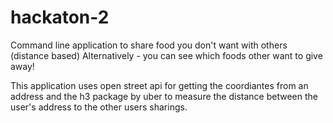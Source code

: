 # hackaton-2
Command line application to share food you don't want with others (distance based)
Alternatively - you can see which foods other want to give away!

This application uses open street api for getting the coordiantes from an address
and the h3 package by uber to measure the distance between the user's address to the other users sharings.


